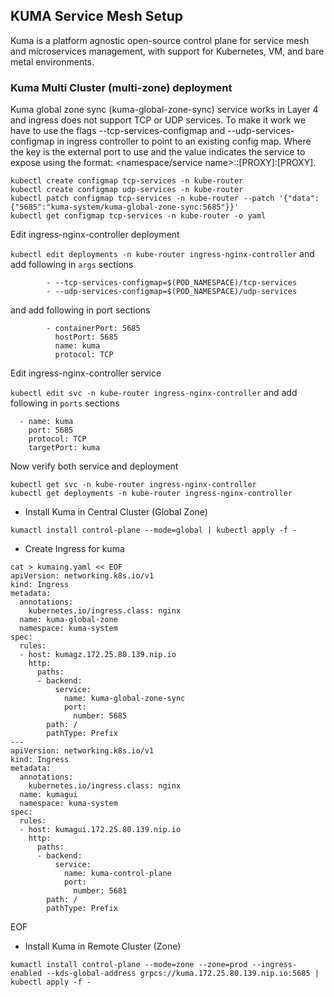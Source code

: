 ## KUMA Service Mesh Setup

Kuma is a platform agnostic open-source control plane for service mesh and microservices management, with support for Kubernetes, VM, and bare metal environments.

### Kuma Multi Cluster (multi-zone) deployment

Kuma global zone sync (kuma-global-zone-sync) service works in Layer 4 and ingress does not support TCP or UDP services.
To make it work we have to use the flags --tcp-services-configmap and --udp-services-configmap in ingress controller to point to an existing config map.
Where the key is the external port to use and the value indicates the service to expose using the format: <namespace/service name>:<service port>:[PROXY]:[PROXY].

```
kubectl create configmap tcp-services -n kube-router
kubectl create configmap udp-services -n kube-router
kubectl patch configmap tcp-services -n kube-router --patch '{"data":{"5685":"kuma-system/kuma-global-zone-sync:5685"}}'
kubectl get configmap tcp-services -n kube-router -o yaml
```

Edit ingress-nginx-controller deployment

```kubectl edit deployments -n kube-router ingress-nginx-controller``` and add following in ```args``` sections

```
        - --tcp-services-configmap=$(POD_NAMESPACE)/tcp-services
        - --udp-services-configmap=$(POD_NAMESPACE)/udp-services
```

and add following in port sections

```
        - containerPort: 5685                                                                                                     
          hostPort: 5685                                                                                                          
          name: kuma                                                                                                              
          protocol: TCP 
```

Edit ingress-nginx-controller service

```kubectl edit svc -n kube-router ingress-nginx-controller``` and add following in ```ports``` sections

```
  - name: kuma                                                                            
    port: 5685                               
    protocol: TCP                            
    targetPort: kuma
```

Now verify both service and deployment

```
kubectl get svc -n kube-router ingress-nginx-controller
kubectl get deployments -n kube-router ingress-nginx-controller
```

- Install Kuma in Central Cluster (Global Zone) 

```kumactl install control-plane --mode=global | kubectl apply -f -```

- Create Ingress for kuma 

```
cat > kumaing.yaml << EOF
apiVersion: networking.k8s.io/v1
kind: Ingress
metadata:
  annotations:
    kubernetes.io/ingress.class: nginx
  name: kuma-global-zone
  namespace: kuma-system
spec:
  rules:
  - host: kumagz.172.25.80.139.nip.io
    http:
      paths:
      - backend:
          service:
            name: kuma-global-zone-sync
            port:
              number: 5685
        path: /
        pathType: Prefix
---
apiVersion: networking.k8s.io/v1
kind: Ingress
metadata:
  annotations:
    kubernetes.io/ingress.class: nginx
  name: kumagui
  namespace: kuma-system
spec:
  rules:
  - host: kumagui.172.25.80.139.nip.io
    http:
      paths:
      - backend:
          service:
            name: kuma-control-plane
            port:
              number: 5681
        path: /
        pathType: Prefix
```
EOF

- Install Kuma in Remote Cluster (Zone)

```kumactl install control-plane --mode=zone --zone=prod --ingress-enabled --kds-global-address grpcs://kuma.172.25.80.139.nip.io:5685 | kubectl apply -f -```
